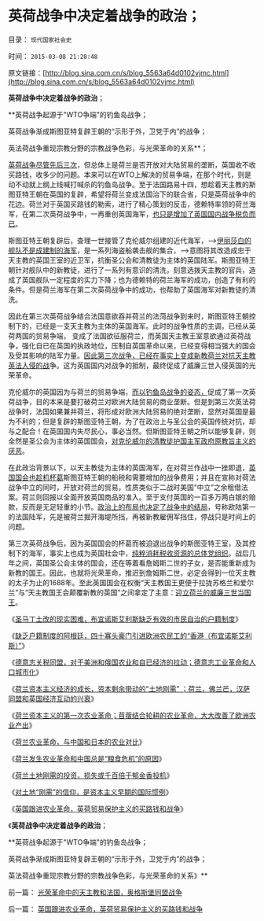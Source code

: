 # 英荷战争中决定着战争的政治；

目录： `现代国家社会史` 

时间： `2015-03-08 21:28:48` 

原文链接：[http://blog.sina.com.cn/s/blog_5563a64d0102vjmc.html](http://blog.sina.com.cn/s/blog_5563a64d0102vjmc.html)

**英荷战争中决定着战争的政治**；

**英荷战争起源于"WTO争端"的钓鱼岛战争；

英荷战争渐成斯图亚特复辟王朝的“示形于外，卫党于内”的战争；

英法荷战争重现宗教分野的宗教战争色彩，与光荣革命的关系**；

[英荷战争尽管先后三次](../../../2015/3/7/英国跟进农业革命，英荷贸易保护主义的买路钱和战争.md)，但总体上是荷兰是否开放对大陆贸易的垄断，英国收不收买路钱，收多少的问题。本来可以在WTO上解决的贸易争端，在那个时代，则是动不动就上纲上线喊打喊杀的钓鱼岛战争。至于法国路易十四，想趁着天主教的斯图亚特王朝在英国的复辟，希望将荷兰变成法国治下的联合省，只是英荷战争中的花边。荷兰对于英国买路钱的勒索，进行了精心策划的反击，德赖特率领的荷兰海军，在第二次英荷战争中，一再重创英国海军，[也只是增加了英国国内战争税负而已](../../../2012/12/29/英国革命!焦虑的民众一直是革命的主流；.md)。

斯图亚特王朝复辟后，查理一世接管了克伦威尔组建的近代海军，——>[伊丽莎白的舰队不是成建制的海军](../../../2011/8/18/无敌舰队和小英王国的殖民地.md)，是一系列海盗船袭击舰的集合，——>意图将其改造成忠于天主教的英国王室的近卫军，抗衡圣公会和清教徒为主体的英国陆军。斯图亚特王朝针对舰队中的新教徒，进行了一系列有意识的清洗，刻意选拨天主教的官兵，造成了英国舰队一定程度的实力下降；也为德赖特的荷兰海军的成功，创造了有利的条件。但是荷兰海军在第二次英荷战争中的成功，也帮助了英国海军对新教徒的清洗。

因此在第三次英荷战争结合法国意欲吞并荷兰的法菏战争到来时，斯图亚特王朝控制下的，已经是一支天主教为主体的英国海军。此时的战争性质的主调，已经从英荷两国的贸易争端，
变成了法国欲征服荷兰，而英国天主教王室意欲通过英荷战争，强化自已在英国的执政地位，压制自英国革命以来，已经变得相当强大的国会及受其影响的陆军力量。[因此第三次战争，已经在事实上变成新教荷兰对抗天主教英法入侵的战](../../../2011/3/15/一帆风顺的荷兰资本主义进程.md)争。这为英国国内对战争的抵制，最终促成了威廉三世入侵英国的光荣革命。

克伦威尔的英国因为与荷兰的贸易争端，[而以钓鱼岛战争的姿态，](../../../2012/9/24/“不容谈判，不容妥协”的政治解码.md)促成了第一次英荷战争，目的本来是要打破荷兰对欧洲大陆贸易的商业垄断。但是到第三次英法荷战争时，法国如果兼并荷兰，将形成对欧洲大陆贸易的绝对垄断，显然对英国是最为不利的；但是复辟的斯图亚特王朝，为了在政治上与圣公会的英国传统对抗，却与之配合！在英国国内失尽民心，事必当然。但斯图亚特王朝之所以能够复辟，则全然是圣公会为主体的英国国会，[对克伦威尔的清教徒护国主军政府原教旨主义的厌恶](../../../2012/6/15/君主专制是多数人暴政,克伦威尔独裁是少数人专政.md)。

在此政治背景以下，以天主教徒为主体的英国海军，在对荷兰作战中一挫即退，[英国国会也趁机杯葛](../../../2011/8/20/荷兰联合《大宪章》“打赢了荷英战争”.md)斯图亚特王朝的船税和需要增加的战争费用；并且在宣称对荷法战争中立的同时，开放对荷兰的贸易，性质类似于二战时美国“中立”之余租借法案。荷兰则回报以全面开放英国商品的准入。至于支付英国的一百多万两白银的赔款，反而是无足轻重的小节。[政治上的布局也决定了战争中的结局](../../../2015/1/5/从进化论的人性定理，理解《黑客帝国》，积弊如山下的血酬.md)，号称欧陆第一的法国陆军，先是被荷兰掘开海堤所挡，再被新教雇佣军挡住，停战只是时间上的问题。

第三次英荷战争后，因为英国国会的杯葛而被迫退出战争的斯图亚特王室，及其控制下的海军，事实上也成为英国社会中，[纯粹消耗税收资源的总体党组织](../../../2015/2/26/总体党主义，最根本的纲领总是“示形于外，实侵于内”.md)。战后几年之间，英国圣公会主体的国会，还在等着看詹姆斯二世的子女，是否能重新成为新教的国王。因此，也就将光荣革命，推迟到詹姆斯二世，必定会得到一位天主教的太子为止的1688年。至此英国国会在权衡“天主教国王更便于拉拢苏格兰和爱尔兰”与“天主教国王会颠覆新教的英国”之间拿定了主意：[迎立荷兰的威廉三世当国王](../../../2012/12/27/英格兰的被征服史，“我们的成吉思汗”.md)。

《[圣马丁土改的现实困难，布宜诺斯艾利斯缺乏有效的市民自治的户籍制度](../../../2015/2/26/圣马丁的困难，西班牙传统文化的特点，阿根廷的缺点.md)》

《[缺乏户籍制度的阿根廷，四十寡头豪门引进欧洲农民工的“香港（布宜诺斯艾利斯）”](../../../2015/2/27/北美和阿根廷，杰斐逊在最强化的户籍制度上建立美国.md)》

《[德意志关税同盟，对于美洲和俄国农业和自已经济的拉动；德意志工业革命和人口城市化](../../../2015/2/28/身在19世纪资本主义之福中不知福的德意志和马克思；.md)》

《[荷兰资本主义经济的成长，资本剩余带动的“土地刚需”
；荷兰，佛兰芒，汉萨同盟和英国经济互动的兴衰](../../../2015/3/1/荷兰资本主义经济的成长，资本剩余带动的“土地刚需”.md)》

《[荷兰资本主义的第一次农业革命；苜蓿结合轮耕的农业革命，大大改善了欧洲农业产出](../../../2015/3/2/荷兰资本主义开创第一次农业革命；.md)》

《[荷兰农业革命，与中国和日本的农业对比](../../../2015/3/3/荷兰农业革命，与中国和日本的农业对比；.md)》

《[荷兰发生农业革命和中国总是“粮食危机”的原因](../../../2015/3/4/荷兰发生农业革命和中国总是“粮食危机”的原因.md)》

《[荷兰土地刚需的投资，损失或千百倍于郁金香投机](../../../2015/3/5/荷兰土地刚需的投资，损失或千百倍于郁金香投机.md)》

《[对土地“刚需”的信仰，是资本主义早期的国际惯例](../../../2015/3/6/对土地“刚需”的信仰，是资本主义早期的国际惯例.md)》

《[英国跟进农业革命，英荷贸易保护主义的买路钱和战争](../../../2015/3/7/英国跟进农业革命，英荷贸易保护主义的买路钱和战争.md)》

《**英荷战争中决定着战争的政治**；

**英荷战争起源于"WTO争端"的钓鱼岛战争；

英荷战争渐成斯图亚特复辟王朝的“示形于外，卫党于内”的战争；

英法荷战争重现宗教分野的宗教战争色彩，与光荣革命的关系》**

前一篇： [光荣革命中的天主教和法国，奥格斯堡同盟战争](../../../2015/3/9/光荣革命中的天主教和法国，奥格斯堡同盟战争.md)

后一篇： [英国跟进农业革命，英荷贸易保护主义的买路钱和战争](../../../2015/3/7/英国跟进农业革命，英荷贸易保护主义的买路钱和战争.md)


